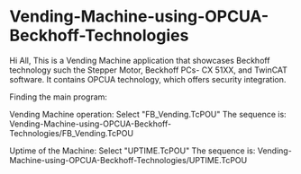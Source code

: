 # Vending-Machine-using-OPCUA-Beckhoff-Technologies
Hi All, This is a Vending Machine application that showcases Beckhoff technology such the Stepper Motor, Beckhoff PCs- CX 51XX, and TwinCAT software. It contains OPCUA technology, which offers security integration.

Finding the main program:

Vending Machine operation:
Select "FB_Vending.TcPOU"
The sequence is: Vending-Machine-using-OPCUA-Beckhoff-Technologies/FB_Vending.TcPOU

Uptime of the Machine:
Select "UPTIME.TcPOU"
The sequence is: Vending-Machine-using-OPCUA-Beckhoff-Technologies/UPTIME.TcPOU
